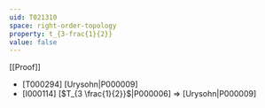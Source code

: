 ```yaml
---
uid: T021310
space: right-order-topology
property: t_{3-frac{1}{2}}
value: false
---
```

[[Proof]]

* [T000294] [Urysohn|P000009]
* [I000114] [$T_{3 \frac{1}{2}}$|P000006] => [Urysohn|P000009]

